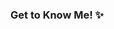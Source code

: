 ### Get to Know Me! ✨

<!--
**sheynspeare/sheynspeare** is a ✨ _special_ ✨ repository because its `README.md` (this file) appears on your GitHub profile.

Here are some ideas to get you started:

- 🌱 I’m currently studying ... Bachelor of Science in Computer Science
- 🔭 I do art ... (https://drive.google.com/drive/folders/1cCEke-TWFTla1SLTt_YBadDWkueij1j3?usp=sharing)
- 👯 I’m looking to collaborate on ...
- 🤔 I’m looking for help with ...
- 💬 Ask me about ...
- 📫 How to reach me: ... [Discord] (https://discordapp.com/users/shyne#9038)
- 😄 Pronouns: ... she/her
- ⚡ Personal Playlists ... [opm chill] (https://open.spotify.com/playlist/40zEvjWmDE6NMvee6lO1ds?si=90ed2d9a4fd74538)
[late night drive] (https://open.spotify.com/playlist/74I58DapeLEPW5US4yOcbZ?si=a32b5bd673884e7a)
[rest, love.] (https://open.spotify.com/playlist/16isCOZdFzRoaPCl8GuK14?si=1f3c988db9314ea3)
-->
